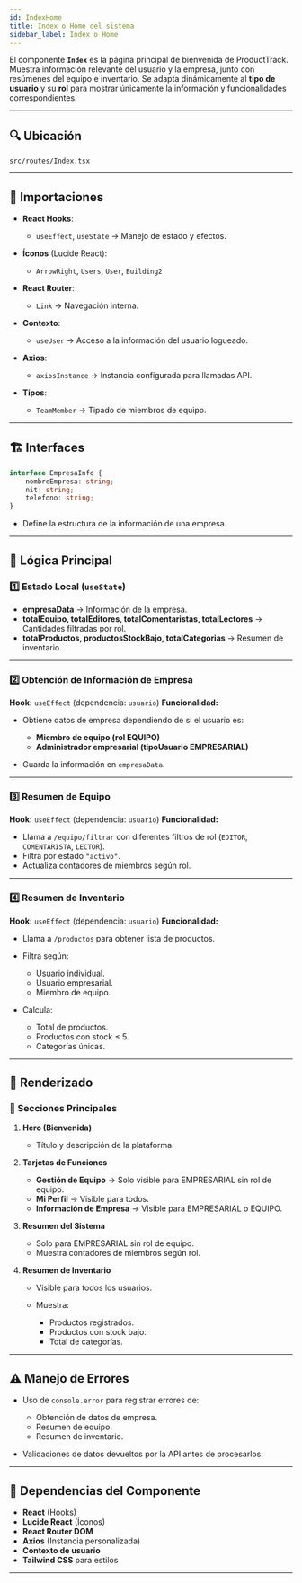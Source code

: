 ```yaml
---
id: IndexHome
title: Index o Home del sistema
sidebar_label: Index o Home
---
```


El componente **`Index`** es la página principal de bienvenida de ProductTrack.
Muestra información relevante del usuario y la empresa, junto con resúmenes del equipo e inventario.
Se adapta dinámicamente al **tipo de usuario** y su **rol** para mostrar únicamente la información y funcionalidades correspondientes.

---

## 🔍 Ubicación
`src/routes/Index.tsx`

---

## 📂 Importaciones

* **React Hooks**:

  * `useEffect`, `useState` → Manejo de estado y efectos.
* **Íconos** (Lucide React):

  * `ArrowRight`, `Users`, `User`, `Building2`
* **React Router**:

  * `Link` → Navegación interna.
* **Contexto**:

  * `useUser` → Acceso a la información del usuario logueado.
* **Axios**:

  * `axiosInstance` → Instancia configurada para llamadas API.
* **Tipos**:

  * `TeamMember` → Tipado de miembros de equipo.

---

## 🏗 Interfaces

```ts
interface EmpresaInfo {
    nombreEmpresa: string;
    nit: string;
    telefono: string;
}
```

* Define la estructura de la información de una empresa.

---

## 🔄 Lógica Principal

### 1️⃣ Estado Local (`useState`)

* **empresaData** → Información de la empresa.
* **totalEquipo, totalEditores, totalComentaristas, totalLectores** → Cantidades filtradas por rol.
* **totalProductos, productosStockBajo, totalCategorias** → Resumen de inventario.

---

### 2️⃣ Obtención de Información de Empresa

**Hook:** `useEffect` (dependencia: `usuario`)
**Funcionalidad:**

* Obtiene datos de empresa dependiendo de si el usuario es:

  * **Miembro de equipo (rol EQUIPO)**
  * **Administrador empresarial (tipoUsuario EMPRESARIAL)**
* Guarda la información en `empresaData`.

---

### 3️⃣ Resumen de Equipo

**Hook:** `useEffect` (dependencia: `usuario`)
**Funcionalidad:**

* Llama a `/equipo/filtrar` con diferentes filtros de rol (`EDITOR`, `COMENTARISTA`, `LECTOR`).
* Filtra por estado `"activo"`.
* Actualiza contadores de miembros según rol.

---

### 4️⃣ Resumen de Inventario

**Hook:** `useEffect` (dependencia: `usuario`)
**Funcionalidad:**

* Llama a `/productos` para obtener lista de productos.
* Filtra según:

  * Usuario individual.
  * Usuario empresarial.
  * Miembro de equipo.
* Calcula:

  * Total de productos.
  * Productos con stock ≤ 5.
  * Categorías únicas.

---

## 🎨 Renderizado

### 📍 Secciones Principales

1. **Hero (Bienvenida)**

   * Título y descripción de la plataforma.

2. **Tarjetas de Funciones**

   * **Gestión de Equipo** → Solo visible para EMPRESARIAL sin rol de equipo.
   * **Mi Perfil** → Visible para todos.
   * **Información de Empresa** → Visible para EMPRESARIAL o EQUIPO.

3. **Resumen del Sistema**

   * Solo para EMPRESARIAL sin rol de equipo.
   * Muestra contadores de miembros según rol.

4. **Resumen de Inventario**

   * Visible para todos los usuarios.
   * Muestra:

     * Productos registrados.
     * Productos con stock bajo.
     * Total de categorías.

---

## ⚠️ Manejo de Errores

* Uso de `console.error` para registrar errores de:

  * Obtención de datos de empresa.
  * Resumen de equipo.
  * Resumen de inventario.
* Validaciones de datos devueltos por la API antes de procesarlos.

---

## 📎 Dependencias del Componente

* **React** (Hooks)
* **Lucide React** (Íconos)
* **React Router DOM**
* **Axios** (Instancia personalizada)
* **Contexto de usuario**
* **Tailwind CSS** para estilos

---